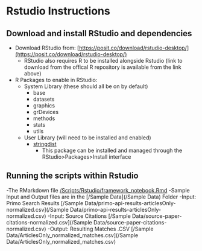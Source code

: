 # Rstudio Instructions


## Download and install RStudio and dependencies

- Download RStudio from: [https://posit.co/download/rstudio-desktop/](https://posit.co/download/rstudio-desktop/)
    - RStudio also requires R to be installed alongside Rstudio (link to download from the offical R repository is available from the link above)
- R Packages to enable in RStudio:
    - System Library (these should all be on by default)
        - base
        - datasets
        - graphics
        - grDevices
        - methods
        - stats
        - utils
    - User Library (will need to be installed and enabled)
        - [stringdist](https://cran.r-project.org/web/packages/stringdist/index.html)
            - This package can be installed and managed through the RStudio>Packages>Install interface





## Running the scripts within Rstudio
-The RMarkdown file [/Scripts/Rstudio/framework_notebook.Rmd](/Scripts/Rstudio/framework_notebook.Rmd)
-Sample Input and Output files are in the [/Sample Data](/Sample Data) Folder
  -Input:  Primo Search Results [/Sample Data/primo-api-results-articlesOnly-normalized.csv](/Sample Data/primo-api-results-articlesOnly-normalized.csv)
  -Input:  Source Citations [/Sample Data/source-paper-citations-normalized.csv](/Sample Data/source-paper-citations-normalized.csv)
  -Output: Resulting Matches .CSV [/Sample Data/ArticlesOnly_normalized_matches.csv](/Sample Data/ArticlesOnly_normalized_matches.csv)
  


